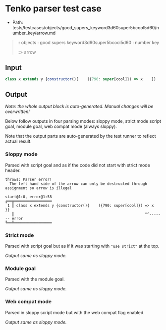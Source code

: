 # Tenko parser test case

- Path: tests/testcases/objects/good_supers_keyword3d60super5bcool5d60/number_key/arrow.md

> :: objects : good supers keyword3d60super5bcool5d60 : number key
>
> ::> arrow

## Input

`````js
class x extends y {constructor(){    ({790: super[cool]}) => x    }}
`````

## Output

_Note: the whole output block is auto-generated. Manual changes will be overwritten!_

Below follow outputs in four parsing modes: sloppy mode, strict mode script goal, module goal, web compat mode (always sloppy).

Note that the output parts are auto-generated by the test runner to reflect actual result.

### Sloppy mode

Parsed with script goal and as if the code did not start with strict mode header.

`````
throws: Parser error!
  The left hand side of the arrow can only be destructed through assignment so arrow is illegal

start@1:0, error@1:58
╔══╦═════════════════
 1 ║ class x extends y {constructor(){    ({790: super[cool]}) => x    }}
   ║                                                           ^^------- error
╚══╩═════════════════

`````

### Strict mode

Parsed with script goal but as if it was starting with `"use strict"` at the top.

_Output same as sloppy mode._

### Module goal

Parsed with the module goal.

_Output same as sloppy mode._

### Web compat mode

Parsed in sloppy script mode but with the web compat flag enabled.

_Output same as sloppy mode._
